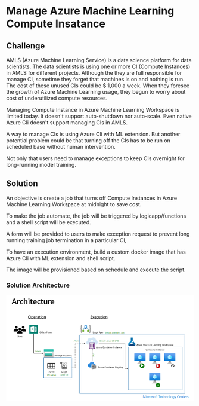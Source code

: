 # Manage Azure Machine Learning Compute Insatance 

## Challenge

AMLS (Azure Machine Learning Service) is a data science platform for data scientists. The data scientists is using one or more CI (Compute Instances) in AMLS for different projects. Although the they are full responsible for manage CI, sometime they forget that machines is on and nothing is run. The cost of these unused CIs could be $ 1,000 a week. When they foresee the growth of Azure Machine Learning usage, they begun to worry about cost of underutilized compute resources. 

Managing Compute Instance in Azure Machine Learning Workspace is limited today. It doesn't support auto-shutdown nor auto-scale. Even native Azure Cli doesn't support managing CIs in AMLS.

A way to manage CIs is using Azure Cli with ML extension. But another potential problem could be that turning off the CIs has to be run on scheduled base without human intervention. 

Not only that users need to manage exceptions to keep CIs overnight for long-running model training. 

## Solution

An objective is create a job that turns off Compute Instances in Azure Machine Learning Workspace at midnight to save cost. 

To make the job automate, the job will be triggered by logicapp/functions and a shell script will be executed.

A form will be provided to users to make exception request to prevent long running training job termination in a particular CI,

To have an execution environment, build a custom docker image that has Azure Cli with ML extension and shell script. 

The image will be provisioned based on schedule and execute the script.


### Solution Architecture

![](./images/azml-mg-ci-00.png)


